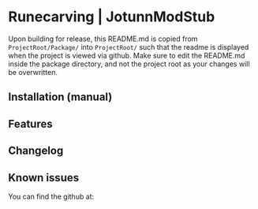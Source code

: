 ﻿# Runecarving | JotunnModStub
Upon building for release, this README.md is copied from `ProjectRoot/Package/` into `ProjectRoot/` such that the readme is displayed when the project is viewed via github. Make sure to edit the README.md inside the package directory, and not the project root as your changes will be overwritten.

## Installation (manual)


## Features


## Changelog


## Known issues
You can find the github at:
